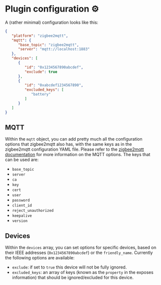 # Plugin configuration ⚙️
A (rather minimal) configuration looks like this:
```json
{
   "platform": "zigbee2mqtt",
   "mqtt": {
      "base_topic": "zigbee2mqtt",
      "server": "mqtt://localhost:1883"
   },
   "devices": [
      {
         "id": "0x1234567890abcdef",
         "exclude": true
      },
      {
         "id": "0xabcdef1234567890",
         "excluded_keys": [
            "battery"
         ]
      }
   ]
}
```

## MQTT
Within the `mqtt` object, you can add pretty much all the configuration options that zigbee2mqtt also has, with the same keys as in the zigbee2mqtt configuration YAML file. Please refer to the [zigbee2mqtt documentation](https://www.zigbee2mqtt.io/information/configuration.html) for more information on the MQTT options. The keys that can be used are:
* `base_topic`
* `server`
* `ca`
* `key`
* `cert`
* `user`
* `password`
* `client_id`
* `reject_unauthorized`
* `keepalive`
* `version`

## Devices
Within the `devices` array, you can set options for specific devices, based on their IEEE addresses (`0x1234567890abcdef`) or the `friendly_name`.
Currently the following options are available:
* `exclude`: if set to `true` this device will not be fully ignored.
* `excluded_keys`: an array of keys (known as the `property` in the exposes information) that should be ignored/excluded for this device.